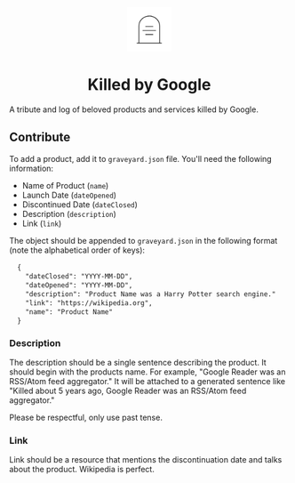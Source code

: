 <div align="center">
  <img src="assets/tombstone.png" alt="tombstone" style="height: 80px; width: 80px; padding: 0 20px;">
  <h1>Killed by Google</h1>
</div>

A tribute and log of beloved products and services killed by Google.

## Contribute

To add a product, add it to `graveyard.json` file. You'll need the following information:

- Name of Product (`name`)
- Launch Date (`dateOpened`)
- Discontinued Date (`dateClosed`)
- Description (`description`)
- Link (`link`)

The object should be appended to `graveyard.json` in the following format (note the alphabetical order of keys):

```
  {
    "dateClosed": "YYYY-MM-DD",
    "dateOpened": "YYYY-MM-DD",
    "description": "Product Name was a Harry Potter search engine."
    "link": "https://wikipedia.org",
    "name": "Product Name"
  }
```

### Description
The description should be a single sentence describing the product. It should begin with the products name. For example, "Google Reader was an RSS/Atom feed aggregator." It will be attached to a generated sentence like "Killed about 5 years ago, Google Reader was an RSS/Atom feed aggregator."

Please be respectful, only use past tense.

### Link
Link should be a resource that mentions the discontinuation date and talks about the product. Wikipedia is perfect.
